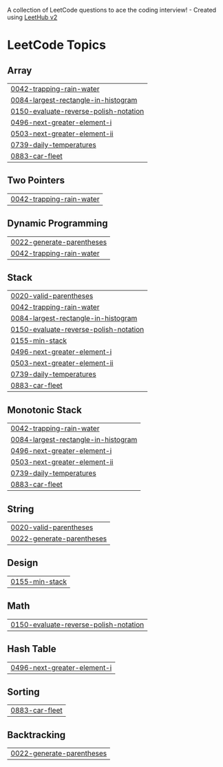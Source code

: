 A collection of LeetCode questions to ace the coding interview! - Created using [LeetHub v2](https://github.com/arunbhardwaj/LeetHub-2.0)
<!---LeetCode Topics Start-->
# LeetCode Topics
## Array
|  |
| ------- |
| [0042-trapping-rain-water](https://github.com/ammarhaider16/LeetCode/tree/master/0042-trapping-rain-water) |
| [0084-largest-rectangle-in-histogram](https://github.com/ammarhaider16/LeetCode/tree/master/0084-largest-rectangle-in-histogram) |
| [0150-evaluate-reverse-polish-notation](https://github.com/ammarhaider16/LeetCode/tree/master/0150-evaluate-reverse-polish-notation) |
| [0496-next-greater-element-i](https://github.com/ammarhaider16/LeetCode/tree/master/0496-next-greater-element-i) |
| [0503-next-greater-element-ii](https://github.com/ammarhaider16/LeetCode/tree/master/0503-next-greater-element-ii) |
| [0739-daily-temperatures](https://github.com/ammarhaider16/LeetCode/tree/master/0739-daily-temperatures) |
| [0883-car-fleet](https://github.com/ammarhaider16/LeetCode/tree/master/0883-car-fleet) |
## Two Pointers
|  |
| ------- |
| [0042-trapping-rain-water](https://github.com/ammarhaider16/LeetCode/tree/master/0042-trapping-rain-water) |
## Dynamic Programming
|  |
| ------- |
| [0022-generate-parentheses](https://github.com/ammarhaider16/LeetCode/tree/master/0022-generate-parentheses) |
| [0042-trapping-rain-water](https://github.com/ammarhaider16/LeetCode/tree/master/0042-trapping-rain-water) |
## Stack
|  |
| ------- |
| [0020-valid-parentheses](https://github.com/ammarhaider16/LeetCode/tree/master/0020-valid-parentheses) |
| [0042-trapping-rain-water](https://github.com/ammarhaider16/LeetCode/tree/master/0042-trapping-rain-water) |
| [0084-largest-rectangle-in-histogram](https://github.com/ammarhaider16/LeetCode/tree/master/0084-largest-rectangle-in-histogram) |
| [0150-evaluate-reverse-polish-notation](https://github.com/ammarhaider16/LeetCode/tree/master/0150-evaluate-reverse-polish-notation) |
| [0155-min-stack](https://github.com/ammarhaider16/LeetCode/tree/master/0155-min-stack) |
| [0496-next-greater-element-i](https://github.com/ammarhaider16/LeetCode/tree/master/0496-next-greater-element-i) |
| [0503-next-greater-element-ii](https://github.com/ammarhaider16/LeetCode/tree/master/0503-next-greater-element-ii) |
| [0739-daily-temperatures](https://github.com/ammarhaider16/LeetCode/tree/master/0739-daily-temperatures) |
| [0883-car-fleet](https://github.com/ammarhaider16/LeetCode/tree/master/0883-car-fleet) |
## Monotonic Stack
|  |
| ------- |
| [0042-trapping-rain-water](https://github.com/ammarhaider16/LeetCode/tree/master/0042-trapping-rain-water) |
| [0084-largest-rectangle-in-histogram](https://github.com/ammarhaider16/LeetCode/tree/master/0084-largest-rectangle-in-histogram) |
| [0496-next-greater-element-i](https://github.com/ammarhaider16/LeetCode/tree/master/0496-next-greater-element-i) |
| [0503-next-greater-element-ii](https://github.com/ammarhaider16/LeetCode/tree/master/0503-next-greater-element-ii) |
| [0739-daily-temperatures](https://github.com/ammarhaider16/LeetCode/tree/master/0739-daily-temperatures) |
| [0883-car-fleet](https://github.com/ammarhaider16/LeetCode/tree/master/0883-car-fleet) |
## String
|  |
| ------- |
| [0020-valid-parentheses](https://github.com/ammarhaider16/LeetCode/tree/master/0020-valid-parentheses) |
| [0022-generate-parentheses](https://github.com/ammarhaider16/LeetCode/tree/master/0022-generate-parentheses) |
## Design
|  |
| ------- |
| [0155-min-stack](https://github.com/ammarhaider16/LeetCode/tree/master/0155-min-stack) |
## Math
|  |
| ------- |
| [0150-evaluate-reverse-polish-notation](https://github.com/ammarhaider16/LeetCode/tree/master/0150-evaluate-reverse-polish-notation) |
## Hash Table
|  |
| ------- |
| [0496-next-greater-element-i](https://github.com/ammarhaider16/LeetCode/tree/master/0496-next-greater-element-i) |
## Sorting
|  |
| ------- |
| [0883-car-fleet](https://github.com/ammarhaider16/LeetCode/tree/master/0883-car-fleet) |
## Backtracking
|  |
| ------- |
| [0022-generate-parentheses](https://github.com/ammarhaider16/LeetCode/tree/master/0022-generate-parentheses) |
<!---LeetCode Topics End-->